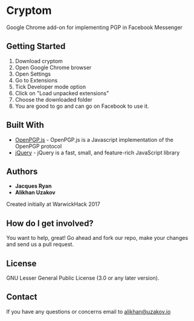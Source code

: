 # Cryptom
Google Chrome add-on for implementing PGP in Facebook Messenger

## Getting Started
1) Download cryptom
2) Open Google Chrome browser
3) Open Settings
5) Go to Extensions
6) Tick Developer mode option
7) Click on "Load unpacked extensions"
8) Choose the downloaded folder
9) You are good to go and can go on Facebook to use it.

## Built With
* [OpenPGP.js](https://github.com/openpgpjs/openpgpjs) - OpenPGP.js is a Javascript implementation of the OpenPGP protocol
* [jQuery](https://jquery.com/) - jQuery is a fast, small, and feature-rich JavaScript library

## Authors 
* **Jacques Ryan**
* **Alikhan Uzakov**

Created initially at WarwickHack 2017
## How do I get involved?
You want to help, great! Go ahead and fork our repo, make your changes and send us a pull request.
## License
GNU Lesser General Public License (3.0 or any later version).
## Contact
If you have any questions or concerns email to alikhan@uzakov.io 
